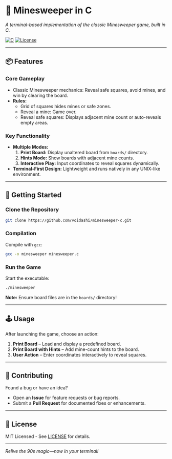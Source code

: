 # 💎 Minesweeper in C  

*A terminal-based implementation of the classic Minesweeper game, built in C.*  

[![C](https://img.shields.io/badge/Language-C-informational?style=flat&logo=c&logoColor=white)](https://en.wikipedia.org/wiki/C_(programming_language))  
[![License](https://img.shields.io/badge/License-MIT-green?style=flat)](LICENSE)  

---

## 📦 Features  

### **Core Gameplay**  
- Classic Minesweeper mechanics: Reveal safe squares, avoid mines, and win by clearing the board.  
- **Rules:**  
  - Grid of squares hides mines or safe zones.  
  - Reveal a mine: Game over.  
  - Reveal safe squares: Displays adjacent mine count or auto-reveals empty areas.  

### **Key Functionality**  
- **Multiple Modes:**  
  1. **Print Board:** Display unaltered board from `boards/` directory.  
  2. **Hints Mode:** Show boards with adjacent mine counts.  
  3. **Interactive Play:** Input coordinates to reveal squares dynamically.  
- **Terminal-First Design:** Lightweight and runs natively in any UNIX-like environment.  

---

## 🚀 Getting Started  

### **Clone the Repository**  
```bash  
git clone https://github.com/voidashi/minesweeper-c.git  
```  

### **Compilation**  
Compile with `gcc`:  
```bash  
gcc -o minesweeper minesweeper.c  
```  

### **Run the Game**  
Start the executable:  
```bash  
./minesweeper  
```  

**Note:** Ensure board files are in the `boards/` directory!  

---

## 🕹️ Usage  
After launching the game, choose an action:  
1. **Print Board** – Load and display a predefined board.  
2. **Print Board with Hints** – Add mine-count hints to the board.  
3. **User Action** – Enter coordinates interactively to reveal squares.  

---

## 🤝 Contributing  
Found a bug or have an idea?  
- Open an **Issue** for feature requests or bug reports.  
- Submit a **Pull Request** for documented fixes or enhancements.  

---

## 📄 License  
MIT Licensed - See [LICENSE](LICENSE) for details.  

---  

*Relive the 90s magic—now in your terminal!*  
